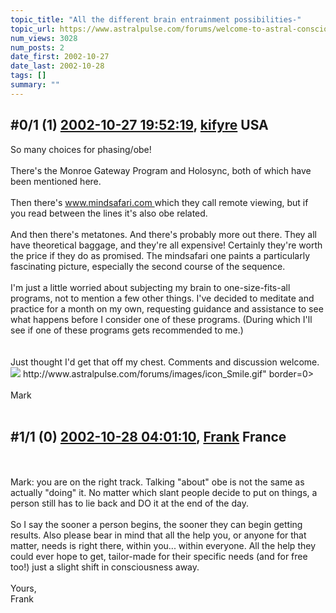 ```yaml
---
topic_title: "All the different brain entrainment possibilities-"
topic_url: https://www.astralpulse.com/forums/welcome-to-astral-consciousness!/all-the-different-brain-entrainment-possibilities
num_views: 3028
num_posts: 2
date_first: 2002-10-27
date_last: 2002-10-28
tags: []
summary: ""
---
```


## \#0/1 (1) [2002-10-27 19:52:19](https://www.astralpulse.com/forums/index.php?msg=118108), [kifyre](https://www.astralpulse.com/forums/profile/?u=61) USA ##
<section>
So many choices for phasing/obe!
<br>
<br>
There's the Monroe Gateway Program and Holosync, both of which have been mentioned here.
<br>
<br>
Then there's
<a class="bbc_link" href="https://www.astralpulse.com/forums///www.mindsafari.com" rel="noopener" target="_blank">
 www.mindsafari.com
</a>
which they call remote viewing, but if you read between the lines it's also obe related.
<br>
<br>
And then there's metatones. And there's probably more out there. They all have theoretical baggage, and they're all expensive! Certainly they're worth the price if they do as promised. The mindsafari one paints a particularly fascinating picture, especially the second course of the sequence.
<br>
<br>
I'm just a little worried about subjecting my brain to one-size-fits-all programs, not to mention a few other things. I've decided to meditate and practice for a month on my own, requesting guidance and assistance to see what happens before I consider one of these programs. (During which I'll see if one of these programs gets recommended to me.)
<br>
<br>
<br>
Just thought I'd get that off my chest. Comments and discussion welcome.
<img class="bbc_link" href="http://www.astralpulse.com/forums/images/icon_Smile.gif" rel="noopener" src='"&lt;a' target="_blank"/>
http://www.astralpulse.com/forums/images/icon_Smile.gif" border=0&gt;
<br>
<br>
Mark
<br>
<br>
</section>

## \#1/1 (0) [2002-10-28 04:01:10](https://www.astralpulse.com/forums/index.php?msg=15383), [Frank](https://www.astralpulse.com/forums/profile/?u=359) France ##
<section>
<br>
<br>
Mark: you are on the right track. Talking "about" obe is not the same as actually "doing" it. No matter which slant people decide to put on things, a person still has to lie back and DO it at the end of the day.
<br>
<br>
So I say the sooner a person begins, the sooner they can begin getting results. Also please bear in mind that all the help you, or anyone for that matter, needs is right there, within you... within everyone. All the help they could ever hope to get, tailor-made for their specific needs (and for free too!) just a slight shift in consciousness away.
<br>
<br>
Yours,
<br>
Frank
<br>
<br>
<br>
<br>
</section>